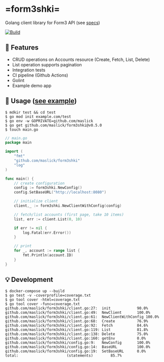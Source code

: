 # =form3shki=
Golang client library for Form3 API (see [specs](ASSIGNMENT.md))

[![Build](https://github.com/maslick/form3shki/workflows/Build/badge.svg)](https://github.com/maslick/form3shki/actions)

## :rocket: Features
* CRUD operations on Accounts resource (Create, Fetch, List, Delete)
* List operation supports pagination  
* Integration tests
* CI pipeline (Github Actions)
* Golint
* Example demo app

## :lollipop: Usage ([see example](example/main.go))
```shell
$ mdkir test && cd test
$ go mod init example.com/test
$ go env -w GOPRIVATE=github.com/maslick
$ go get github.com/maslick/form3shki@v0.5.0
$ touch main.go
```

```go
// main.go
package main

import (
	"fmt"
	"github.com/maslick/form3shki"
	"log"
)

func main() {
	// create configuration
	config := form3shki.NewConfig()
	config.SetBaseURL("http://localhost:8080")

	// initialize client
	client,_ := form3shki.NewClientWithConfig(config)

	// fetch/list accounts (first page, take 10 items)
	list, err := client.List(0, 10)

	if err != nil {
		log.Fatal(err.Error())
	}

	// print
	for _, account := range list {
		fmt.Println(account.ID)
	}
}
```

## :bulb: Development
```shell
$ docker-compose up --build
$ go test -v -coverprofile=coverage.txt
$ go tool cover -html=coverage.txt
$ go tool cover -func=coverage.txt
github.com/maslick/form3shki/client.go:27:	init			90.0%
github.com/maslick/form3shki/client.go:49:	NewClient		100.0%
github.com/maslick/form3shki/client.go:61:	NewClientWithConfig	100.0%
github.com/maslick/form3shki/client.go:68:	Create			76.9%
github.com/maslick/form3shki/client.go:92:	Fetch			84.6%
github.com/maslick/form3shki/client.go:119:	List			81.8%
github.com/maslick/form3shki/client.go:138:	Delete			75.0%
github.com/maslick/form3shki/client.go:160:	getEnv			0.0%
github.com/maslick/form3shki/config.go:9:	NewConfig		100.0%
github.com/maslick/form3shki/config.go:14:	BaseURL			100.0%
github.com/maslick/form3shki/config.go:19:	SetBaseURL		0.0%
total:						(statements)		85.7%
```
